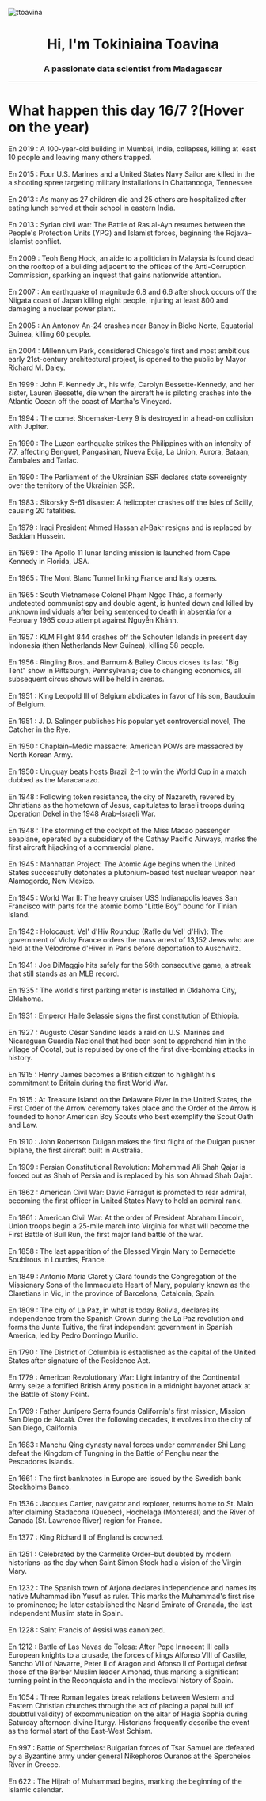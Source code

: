 
<p align="left"> <img src="https://komarev.com/ghpvc/?username=ttoavina&label=Profile%20views&color=0e75b6&style=flat" alt="ttoavina" /> </p>
<h1 align="center">Hi, I'm Tokiniaina Toavina</h1>
<h3 align="center">A passionate data scientist from Madagascar</h3>
    
<hr/>
<h1> What happen this day 16/7 ?(Hover on the year)</h1>

En 2019 : A 100-year-old building in Mumbai, India, collapses, killing at least 10 people and leaving many others trapped.
<br/><br/>
En 2015 : Four U.S. Marines and a United States Navy Sailor are killed in the a shooting spree targeting military installations in Chattanooga, Tennessee.
<br/><br/>
En 2013 : As many as 27 children die and 25 others are hospitalized after eating lunch served at their school in eastern India.
<br/><br/>
En 2013 : Syrian civil war: The Battle of Ras al-Ayn resumes between the People's Protection Units (YPG) and Islamist forces, beginning the Rojava–Islamist conflict.
<br/><br/>
En 2009 : Teoh Beng Hock, an aide to a politician in Malaysia is found dead on the rooftop of a building adjacent to the offices of the Anti-Corruption Commission, sparking an inquest that gains nationwide attention.
<br/><br/>
En 2007 : An earthquake of magnitude 6.8 and 6.6 aftershock occurs off the Niigata coast of Japan killing eight people, injuring at least 800 and damaging a nuclear power plant.
<br/><br/>
En 2005 : An Antonov An-24 crashes near Baney in Bioko Norte, Equatorial Guinea, killing 60 people.
<br/><br/>
En 2004 : Millennium Park, considered Chicago's first and most ambitious early 21st-century architectural project, is opened to the public by Mayor Richard M. Daley.
<br/><br/>
En 1999 : John F. Kennedy Jr., his wife, Carolyn Bessette-Kennedy, and her sister, Lauren Bessette, die when the aircraft he is piloting crashes into the Atlantic Ocean off the coast of Martha's Vineyard.
<br/><br/>
En 1994 : The comet Shoemaker-Levy 9 is destroyed in a head-on collision with Jupiter.
<br/><br/>
En 1990 : The Luzon earthquake strikes the Philippines with an intensity of 7.7, affecting Benguet, Pangasinan, Nueva Ecija, La Union, Aurora, Bataan, Zambales and Tarlac.
<br/><br/>
En 1990 : The Parliament of the Ukrainian SSR declares state sovereignty over the territory of the Ukrainian SSR.
<br/><br/>
En 1983 : Sikorsky S-61 disaster: A helicopter crashes off the Isles of Scilly, causing 20 fatalities.
<br/><br/>
En 1979 : Iraqi President Ahmed Hassan al-Bakr resigns and is replaced by Saddam Hussein.
<br/><br/>
En 1969 : The Apollo 11 lunar landing mission is launched from Cape Kennedy in Florida, USA.
<br/><br/>
En 1965 : The Mont Blanc Tunnel linking France and Italy opens.
<br/><br/>
En 1965 : South Vietnamese Colonel Phạm Ngọc Thảo, a formerly undetected communist spy and double agent, is hunted down and killed by unknown individuals after being sentenced to death in absentia for a February 1965 coup attempt against Nguyễn Khánh.
<br/><br/>
En 1957 : KLM Flight 844 crashes off the Schouten Islands in present day Indonesia (then Netherlands New Guinea), killing 58 people.
<br/><br/>
En 1956 : Ringling Bros. and Barnum & Bailey Circus closes its last "Big Tent" show in Pittsburgh, Pennsylvania; due to changing economics, all subsequent circus shows will be held in arenas.
<br/><br/>
En 1951 : King Leopold III of Belgium abdicates in favor of his son, Baudouin of Belgium.
<br/><br/>
En 1951 : J. D. Salinger publishes his popular yet controversial novel, The Catcher in the Rye.
<br/><br/>
En 1950 : Chaplain–Medic massacre: American POWs are massacred by North Korean Army.
<br/><br/>
En 1950 : Uruguay beats hosts Brazil 2–1 to win the World Cup in a match dubbed as the Maracanazo.
<br/><br/>
En 1948 : Following token resistance, the city of Nazareth, revered by Christians as the hometown of Jesus, capitulates to Israeli troops during Operation Dekel in the 1948 Arab–Israeli War.
<br/><br/>
En 1948 : The storming of the cockpit of the Miss Macao passenger seaplane, operated by a subsidiary of the Cathay Pacific Airways, marks the first aircraft hijacking of a commercial plane.
<br/><br/>
En 1945 : Manhattan Project: The Atomic Age begins when the United States successfully detonates a plutonium-based test nuclear weapon near Alamogordo, New Mexico.
<br/><br/>
En 1945 : World War II: The heavy cruiser USS Indianapolis leaves San Francisco with parts for the atomic bomb "Little Boy" bound for Tinian Island.
<br/><br/>
En 1942 : Holocaust: Vel' d'Hiv Roundup (Rafle du Vel' d'Hiv): The government of Vichy France orders the mass arrest of 13,152 Jews who are held at the Vélodrome d'Hiver in Paris before deportation to Auschwitz.
<br/><br/>
En 1941 : Joe DiMaggio hits safely for the 56th consecutive game, a streak that still stands as an MLB record.
<br/><br/>
En 1935 : The world's first parking meter is installed in Oklahoma City, Oklahoma.
<br/><br/>
En 1931 : Emperor Haile Selassie signs the first constitution of Ethiopia.
<br/><br/>
En 1927 : Augusto César Sandino leads a raid on U.S. Marines and Nicaraguan Guardia Nacional that had been sent to apprehend him in the village of Ocotal, but is repulsed by one of the first dive-bombing attacks in history.
<br/><br/>
En 1915 : Henry James becomes a British citizen to highlight his commitment to Britain during the first World War.
<br/><br/>
En 1915 : At Treasure Island on the Delaware River in the United States, the First Order of the Arrow ceremony takes place and the Order of the Arrow is founded to honor American Boy Scouts who best exemplify the Scout Oath and Law.
<br/><br/>
En 1910 : John Robertson Duigan makes the first flight of the Duigan pusher biplane, the first aircraft built in Australia.
<br/><br/>
En 1909 : Persian Constitutional Revolution: Mohammad Ali Shah Qajar is forced out as Shah of Persia and is replaced by his son Ahmad Shah Qajar.
<br/><br/>
En 1862 : American Civil War: David Farragut is promoted to rear admiral, becoming the first officer in United States Navy to hold an admiral rank.
<br/><br/>
En 1861 : American Civil War: At the order of President Abraham Lincoln, Union troops begin a 25-mile march into Virginia for what will become the First Battle of Bull Run, the first major land battle of the war.
<br/><br/>
En 1858 : The last apparition of the Blessed Virgin Mary to Bernadette Soubirous in Lourdes, France.
<br/><br/>
En 1849 : Antonio María Claret y Clará founds the Congregation of the Missionary Sons of the Immaculate Heart of Mary, popularly known as the Claretians in Vic, in the province of Barcelona, Catalonia, Spain.
<br/><br/>
En 1809 : The city of La Paz, in what is today Bolivia, declares its independence from the Spanish Crown during the La Paz revolution and forms the Junta Tuitiva, the first independent government in Spanish America, led by Pedro Domingo Murillo.
<br/><br/>
En 1790 : The District of Columbia is established as the capital of the United States after signature of the Residence Act.
<br/><br/>
En 1779 : American Revolutionary War: Light infantry of the Continental Army seize a fortified British Army position in a midnight bayonet attack at the Battle of Stony Point.
<br/><br/>
En 1769 : Father Junípero Serra founds California's first mission, Mission San Diego de Alcalá. Over the following decades, it evolves into the city of San Diego, California.
<br/><br/>
En 1683 : Manchu Qing dynasty naval forces under commander Shi Lang defeat the Kingdom of Tungning in the Battle of Penghu near the Pescadores Islands.
<br/><br/>
En 1661 : The first banknotes in Europe are issued by the Swedish bank Stockholms Banco.
<br/><br/>
En 1536 : Jacques Cartier, navigator and explorer, returns home to St. Malo after claiming Stadacona (Quebec), Hochelaga (Montereal) and the River of Canada (St. Lawrence River) region for France.
<br/><br/>
En 1377 : King Richard II of England is crowned.
<br/><br/>
En 1251 : Celebrated by the Carmelite Order–but doubted by modern historians–as the day when Saint Simon Stock had a vision of the Virgin Mary.
<br/><br/>
En 1232 : The Spanish town of Arjona declares independence and names its native Muhammad ibn Yusuf as ruler. This marks the Muhammad's first rise to prominence; he later established the Nasrid Emirate of Granada, the last independent Muslim state in Spain.
<br/><br/>
En 1228 : Saint Francis of Assisi was canonized.
<br/><br/>
En 1212 : Battle of Las Navas de Tolosa: After Pope Innocent III calls European knights to a crusade, the forces of kings Alfonso VIII of Castile, Sancho VII of Navarre, Peter II of Aragon and Afonso II of Portugal defeat those of the Berber Muslim leader Almohad, thus marking a significant turning point in the Reconquista and in the medieval history of Spain.
<br/><br/>
En 1054 : Three Roman legates break relations between Western and Eastern Christian churches through the act of placing a papal bull (of doubtful validity) of excommunication on the altar of Hagia Sophia during Saturday afternoon divine liturgy. Historians frequently describe the event as the formal start of the East–West Schism.
<br/><br/>
En 997 : Battle of Spercheios: Bulgarian forces of Tsar Samuel are defeated by a Byzantine army under general Nikephoros Ouranos at the Spercheios River in Greece.
<br/><br/>
En 622 : The Hijrah of Muhammad begins, marking the beginning of the Islamic calendar.
<br/><br/>
